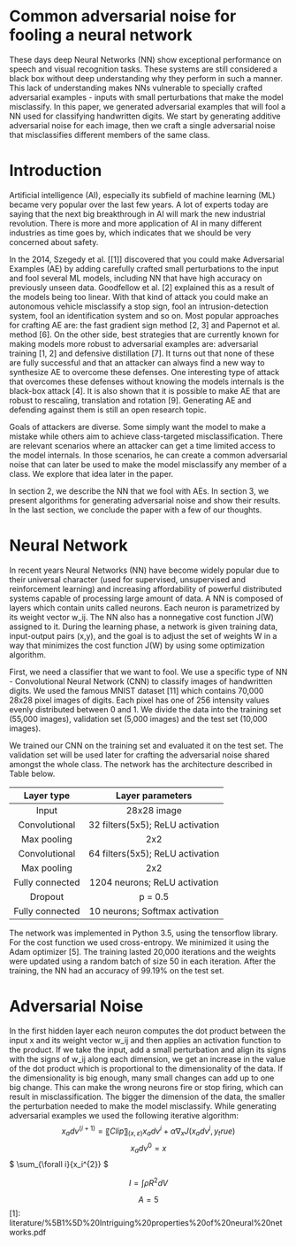 # Common adversarial noise for fooling a neural network

These days deep Neural Networks (NN) show exceptional performance on speech and visual recognition tasks. These systems are still considered a black box without deep understanding why they perform in such a manner. This lack of understanding makes NNs vulnerable to specially crafted adversarial examples - inputs with small perturbations that make the model misclassify. In this paper, we generated adversarial examples that will fool a NN used for classifying handwritten digits. We start by generating additive adversarial noise for each image, then we craft a single adversarial noise that misclassifies different members of the same class.

# Introduction
Artificial intelligence (AI), especially its subfield of machine learning (ML) became very popular over the last few years. A lot of experts today are saying that the next big breakthrough in AI will mark the new industrial revolution. There is more and more application of AI in many different industries as time goes by, which indicates that we should be very concerned about safety.

In the 2014, Szegedy et al. [[1]] discovered that you could make Adversarial Examples (AE) by adding carefully crafted small perturbations to the input and fool several ML models, including NN that have high accuracy on previously unseen data. Goodfellow et al. [2] explained this as a result of the models being too linear. With that kind of attack you could make an autonomous vehicle misclassify a stop sign, fool an intrusion-detection system, fool an identification system and so on. Most popular approaches for crafting AE are: the fast gradient sign method [2, 3] and Papernot et al. method [6]. On the other side, best strategies that are currently known for making models more robust to adversarial examples are: adversarial training [1, 2] and defensive distillation [7]. It turns out that none of these are fully successful and that an attacker can always find a new way to synthesize AE to overcome these defenses. One interesting type of attack that overcomes these defenses without knowing the models internals is the black-box attack [4]. It is also shown that it is possible to make AE that are robust to rescaling, translation and rotation [9]. Generating AE and defending against them is still an open research topic.

Goals of attackers are diverse. Some simply want the model to make a mistake while others aim to achieve class-targeted misclassification. There are relevant scenarios where an attacker can get a time limited access to the model internals. In those scenarios, he can create a common adversarial noise that can later be used to make the model misclassify any member of a class. We explore that idea later in the paper.

In section 2, we describe the NN that we fool with AEs. In section 3, we present algorithms for generating adversarial noise and show their results. In the last section, we conclude the paper with a few of our thoughts.

# Neural Network
In recent years Neural Networks (NN) have become widely popular due to their universal character (used for supervised, unsupervised and reinforcement learning) and increasing affordability of powerful distributed systems capable of processing large amount of data. A NN is composed of layers which contain units called neurons. Each neuron is parametrized by its weight vector w_ij. The NN also has a nonnegative cost function J(W) assigned to it. During the learning phase, a network is given training data, input-output pairs (x,y), and the goal is to adjust the set of weights W in a way that minimizes the cost function J(W) by using some optimization algorithm.

First, we need a classifier that we want to fool. We use a specific type of NN - Convolutional Neural Network (CNN) to classify images of handwritten digits. We used the famous MNIST dataset [11] which contains 70,000 28x28 pixel images of digits. Each pixel has one of 256 intensity values evenly distributed between 0 and 1. We divide the data into the training set (55,000 images), validation set (5,000 images) and the test set (10,000 images).

We trained our CNN on the training set and evaluated it on the test set. The validation set will be used later for crafting the adversarial noise shared amongst the whole class. The network has the architecture described in Table below.

|    Layer type   |         Layer parameters         |
|:---------------:|:--------------------------------:|
|      Input      |            28x28 image           |
|  Convolutional  | 32 filters(5x5); ReLU activation |
|   Max pooling   |                2x2               |
|  Convolutional  | 64 filters(5x5); ReLU activation |
|   Max pooling   |                2x2               |
| Fully connected |   1204 neurons; ReLU activation  |
|     Dropout     |              p = 0.5             |
| Fully connected |  10 neurons; Softmax activation  |

The network was implemented in Python 3.5, using the tensorflow library. For the cost function we used cross-entropy. We minimized it using the Adam optimizer [5]. The training lasted 20,000 iterations and the weights were updated using a random batch of size 50 in each iteration. After the training, the NN had an accuracy of 99.19% on the test set.

# Adversarial Noise
In the first hidden layer each neuron computes the dot product between the input x and its weight vector w_ij and then applies an activation function to the product. If we take the input, add a small perturbation and align its signs with the signs of w_ij along each dimension, we get an increase in the value of the dot product which is proportional to the dimensionality of the data. If the dimensionality is big enough, many small changes can add up to one big change. This can make the wrong neurons fire or stop firing, which can result in misclassification. The bigger the dimension of the data, the smaller the perturbation needed to make the model misclassify.
While generating adversarial examples we used the following iterative algorithm:
$$x_adv^(i+1)=〖Clip〗_(x,ε) {x_adv^i+α∇_x J(x_adv^i,y_true )}$$
$$x_adv^0=x$$
$ \sum_{\forall i}{x_i^{2}} $

$$I = \int \rho R^{2} dV$$

$$A = 5$$
[1]: literature/%5B1%5D%20Intriguing%20properties%20of%20neural%20networks.pdf
